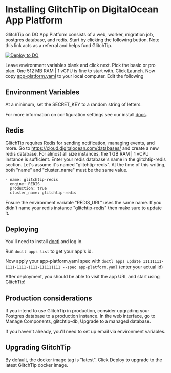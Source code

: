 # Installing GlitchTip on DigitalOcean App Platform

GlitchTip on DO App Platform consists of a web, worker, migration job, postgres database, and redis. Start by clicking the following button. Note this link acts as a referral and helps fund GlitchTip.

[![Deploy to DO](https://www.deploytodo.com/do-btn-blue.svg)](https://cloud.digitalocean.com/apps/new?repo=https://gitlab.com/glitchtip/glitchtip-app-platform/tree/master&refcode=7e90b8fb37f8)

Leave environment variables blank and click next. Pick the basic or pro plan. One 512 MB RAM | 1 vCPU is fine to start with. Click Launch. Now copy [app-platform.yaml](app-platfrom.yaml) to your local computer. Edit the following

## Environment Variables

At a minimum, set the SECRET_KEY to a random string of letters.

For more information on configuration settings see our install [docs](https://glitchtip.com/documentation/install#Configuration).

## Redis

GlitchTip requires Redis for sending notification, managing events, and more. Go to https://cloud.digitalocean.com/databases/ and create a new redis database. For almost all size instances, the 1 GB RAM | 1 vCPU instance is sufficient. Enter your redis database's name in the glitchtip-redis section. Let's assume it's named "glitchtip-redis". At the time of this writing, both "name" and "cluster_name" must be the same value. 

```
- name: glitchtip-redis
  engine: REDIS
  production: true
  cluster_name: glitchtip-redis
```

Ensure the environment variable "REDIS_URL" uses the same name. If you didn't name your redis instance "glitchtip-redis" then make sure to update it.

## Deploying

You'll need to install [doctl](https://www.digitalocean.com/docs/apis-clis/doctl/how-to/install/) and log in. 

Run `doctl apps list` to get your app's id.

Now apply your app-platform.yaml spec with `doctl apps update 11111111-1111-1111-1111-111111111 --spec app-platform.yaml` (enter your actual id)

After deployment, you should be able to visit the app URL and start using GlitchTip!

## Production considerations

If you intend to use GlitchTip in production, consider upgrading your Postgres database to a production instance. In the web interface, go to Manage Components, glitchtip-db, Upgrade to a managed database.

If you haven't already, you'll need to set up email via environment variables. 

## Upgrading GlitchTip

By default, the docker image tag is "latest". Click Deploy to upgrade to the latest GlitchTip docker image.
